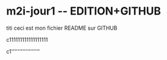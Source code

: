 # m2i-jour1 -- EDITION+GITHUB

titi ceci est mon fichier README sur GITHUB

c111111111111111111

c1''''''''''''''''''
